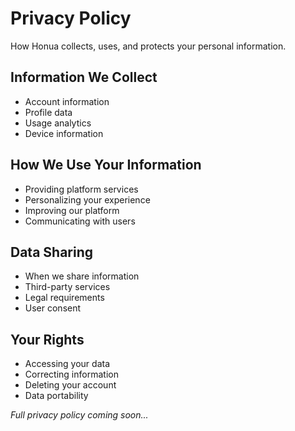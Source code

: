 # Privacy Policy

How Honua collects, uses, and protects your personal information.

## Information We Collect

- Account information
- Profile data
- Usage analytics
- Device information

## How We Use Your Information

- Providing platform services
- Personalizing your experience
- Improving our platform
- Communicating with users

## Data Sharing

- When we share information
- Third-party services
- Legal requirements
- User consent

## Your Rights

- Accessing your data
- Correcting information
- Deleting your account
- Data portability

*Full privacy policy coming soon...*
